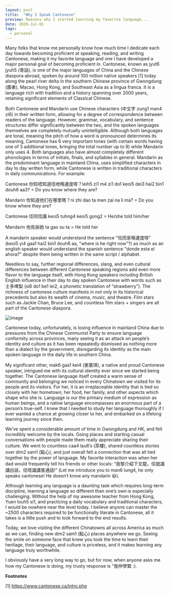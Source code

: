 ```yaml
---
layout: post
title:  "Why I Speak Cantonese"
preview: Reasons why I started learning my favorite language...
date: 2020-Jul-01
tags: 
  - personal
---
```


Many folks that know me personally know how much time I dedicate each day towards becoming proficient at speaking, reading, and writing Cantonese, making it my favorite language and one I have developed a major personal goal of becoming proficient in. Cantonese, known as jyut6 jyuh5 (粵話), is one of the major languages of China and the Chinese diaspora abroad, spoken by around 100 million native speakers [1] today along the pearl river delta in the southern Chinese province of Gwongdung (廣東), Macao, Hong Kong, and Southeast Asia as a lingua franca. It is a language rich with tradition and a history spanning over 2000 years, retaining significant elements of Classical Chinese.

Both Cantonese and Mandarin use Chinese characters (中文字 zung1 man4 zi6) in their written form, allowing for a degree of correspondence between readers of the language. However, grammar, vocabulary, and sentence structures differ significantly between the two, and the spoken languages themselves are completely mutually unintelligible. Although both languages are tonal, meaning the pitch of how a word is pronounced determines its meaning, Cantonese has 6 very important tones (with certain words having one of 3 additional tones, bringing the total number up to 9) while Mandarin only uses 4. Both languages also have almost completely different phonologies in terms of initials, finals, and syllables in general. Mandarin as the predominant language in mainland China, uses simplified characters in day to day written form, while Cantonese is written in traditional characters in daily communications. For example:

Cantonese
你知唔知道佢哋喺邊度呀？leih5 zi1 m4 zi1 do1 keoi5 dei3 hai2 bin1 douh6 aa3? = Do you know where they are?

Mandarin
你知道他们在哪里嗎？ni zhi dao ta men zai na li ma? = Do you know where they are?

Cantonese
佢同佢講 keoi5 tuhng4 keoi5 gong2 = He/she told him/her

Mandarin
他告訴她 ta gao su ta = He told her

A mandarin speaker would understand the sentence "佢而家喺邊度呀" (keoi5 yi4 gaa1 hai2 bin1 douh6 aa, "where is he right now"?) as much as an english speaker would understand the spanish sentence "donde esta el ahora?" despite them being written in the same script / alphabet.

Needless to say, further regional differences, slang, and even cultural differences between different Cantonese speaking regions add even more flavor to the language itself, with Hong Kong speakers including British English influence in their day to day spoken Cantonese with words such as 士多啤梨 (si6 do1 be1 lei2, a phonetic translation of “strawberry”). The richness of cantonese culture manifests in not only in its historical precedents but also its wealth of cinema, music, and theatre. Film stars such as Jackie Chan, Bruce Lee, and countless film stars + singers are all part of the Cantonese diaspora.

![image](https://i.imgur.com/GkRLctw.jpg)

Cantonese today, unfortunately, is losing influence in mainland China due to pressures from the Chinese Communist Party to ensure language conformity across provinces, many seeing it as an attack on people’s identity and culture as it has been repeatedly dismissed as nothing more than a dialect by the government, disregarding its identity as the main spoken language in the daily life in southern China.

My significant other, mak6 gaa1 kei4 (麥嘉琪), a native and proud Cantonese speaker, intrigued me with its cultural identity ever since we started being together. The Cantonese language itself created a warm sense of community and belonging we noticed in every Chinatown we visited for its people and its visitors. For her, it is an irreplaceable identity that is tied so closely with her hometown, her food, her family, and other aspects which shape who she is. Language is our the primary medium of expression as human beings, and a native language encompasses an enormous part of a person’s true-self. I knew that I needed to study her language thoroughly if I ever wanted a chance at growing closer to her, and embarked on a lifelong learning journey since then.

We’ve spent a considerable amount of time in Gwongdung and HK, and felt incredibly welcome by the locals. Going places and starting casual conversations with people made them really appreciate sharing their culture. We went to countless caa4 lau6’s (茶樓), shared countless stories over dim2 sam1 (點心), and just overall felt a connection that was all tied together by the power of language. My favorite interaction was when her dad would frequently tell his friends or other locals: “我黎介紹下文龍，佢就識講白話，佢唔識講普通話!” (Let me introduce you to man6 lung4, he only speaks cantonese! He doesn’t know any mandarin 😃).

Although learning any language is a daunting task which requires long-term discipline, learning a language so different than one’s own is especially challenging. Without the help of my awesome teacher from Hong Kong, Yuen louh5 si1, and practicing a daily vocabulary and traditional characters, I would be nowhere near the level today. I believe anyone can master the ~2500 characters required to be functionally literate in Cantonese, all it takes is a little push and to look forward to the end results.

Today, we love visiting the different Chinatowns all across America as much as we can, finding new dim2 sam1 (點心) places anywhere we go. Seeing the smile on someone face that knew you took the time to learn their heritage, their language, and culture is priceless, and it makes learning any language truly worthwhile.

I obviously have a very long way to go, but for now, when anyone asks me how my Cantonese is doing, my trusty response is “我仲學緊 :).

**Footnotes**

[1] https://www.cantonese.ca/intro.php
